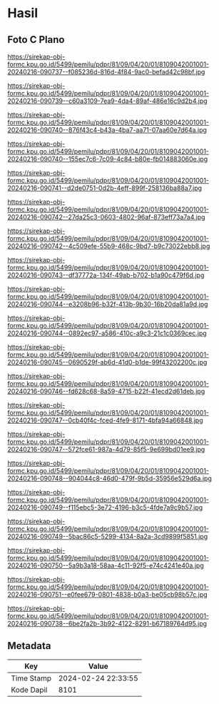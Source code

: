 # Hasil

## Foto C Plano

https://sirekap-obj-formc.kpu.go.id/5499/pemilu/pdpr/81/09/04/20/01/8109042001001-20240216-090737--f085236d-816d-4f84-9ac0-befad42c98bf.jpg

https://sirekap-obj-formc.kpu.go.id/5499/pemilu/pdpr/81/09/04/20/01/8109042001001-20240216-090739--c60a3109-7ea9-4da4-89af-486e16c9d2b4.jpg

https://sirekap-obj-formc.kpu.go.id/5499/pemilu/pdpr/81/09/04/20/01/8109042001001-20240216-090740--876f43c4-b43a-4ba7-aa71-07aa60e7d64a.jpg

https://sirekap-obj-formc.kpu.go.id/5499/pemilu/pdpr/81/09/04/20/01/8109042001001-20240216-090740--155ec7c6-7c09-4c84-b80e-fb014883060e.jpg

https://sirekap-obj-formc.kpu.go.id/5499/pemilu/pdpr/81/09/04/20/01/8109042001001-20240216-090741--d2de0751-0d2b-4eff-899f-258136ba88a7.jpg

https://sirekap-obj-formc.kpu.go.id/5499/pemilu/pdpr/81/09/04/20/01/8109042001001-20240216-090742--27da25c3-0603-4802-96af-873eff73a7a4.jpg

https://sirekap-obj-formc.kpu.go.id/5499/pemilu/pdpr/81/09/04/20/01/8109042001001-20240216-090742--4c509efe-55b9-468c-9bd7-b9c73022ebb8.jpg

https://sirekap-obj-formc.kpu.go.id/5499/pemilu/pdpr/81/09/04/20/01/8109042001001-20240216-090743--df37772a-134f-49ab-b702-b1a90c479f6d.jpg

https://sirekap-obj-formc.kpu.go.id/5499/pemilu/pdpr/81/09/04/20/01/8109042001001-20240216-090744--e3208b96-b32f-413b-9b30-16b20da81a9d.jpg

https://sirekap-obj-formc.kpu.go.id/5499/pemilu/pdpr/81/09/04/20/01/8109042001001-20240216-090744--0892ec97-a586-410c-a9c3-21c1c0369cec.jpg

https://sirekap-obj-formc.kpu.go.id/5499/pemilu/pdpr/81/09/04/20/01/8109042001001-20240216-090745--0690529f-ab6d-41d0-b1de-99f43202200c.jpg

https://sirekap-obj-formc.kpu.go.id/5499/pemilu/pdpr/81/09/04/20/01/8109042001001-20240216-090746--fd628c68-8a59-4715-b22f-41ecd2d61deb.jpg

https://sirekap-obj-formc.kpu.go.id/5499/pemilu/pdpr/81/09/04/20/01/8109042001001-20240216-090747--0cb40f4c-fced-4fe9-8171-4bfa94a66848.jpg

https://sirekap-obj-formc.kpu.go.id/5499/pemilu/pdpr/81/09/04/20/01/8109042001001-20240216-090747--572fce61-987a-4d79-85f5-9e699bd01ee9.jpg

https://sirekap-obj-formc.kpu.go.id/5499/pemilu/pdpr/81/09/04/20/01/8109042001001-20240216-090748--904044c8-46d0-479f-9b5d-35956e529d6a.jpg

https://sirekap-obj-formc.kpu.go.id/5499/pemilu/pdpr/81/09/04/20/01/8109042001001-20240216-090749--f115ebc5-3e72-4196-b3c5-4fde7a9c9b57.jpg

https://sirekap-obj-formc.kpu.go.id/5499/pemilu/pdpr/81/09/04/20/01/8109042001001-20240216-090749--5bac86c5-5299-4134-8a2a-3cd9899f5851.jpg

https://sirekap-obj-formc.kpu.go.id/5499/pemilu/pdpr/81/09/04/20/01/8109042001001-20240216-090750--5a9b3a18-58aa-4c11-92f5-e74c4241e40a.jpg

https://sirekap-obj-formc.kpu.go.id/5499/pemilu/pdpr/81/09/04/20/01/8109042001001-20240216-090751--e0fee679-0801-4838-b0a3-be05cb98b57c.jpg

https://sirekap-obj-formc.kpu.go.id/5499/pemilu/pdpr/81/09/04/20/01/8109042001001-20240216-090738--6be2fa2b-3b92-4122-8291-b67189764d95.jpg


## Metadata

| Key        | Value               |
| ---------- | ------------------- |
| Time Stamp | 2024-02-24 22:33:55 |
| Kode Dapil | 8101                |




